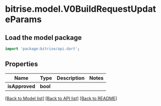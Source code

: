 # bitrise.model.V0BuildRequestUpdateParams

## Load the model package
```dart
import 'package:bitrise/api.dart';
```

## Properties
Name | Type | Description | Notes
------------ | ------------- | ------------- | -------------
**isApproved** | **bool** |  | 

[[Back to Model list]](../README.md#documentation-for-models) [[Back to API list]](../README.md#documentation-for-api-endpoints) [[Back to README]](../README.md)


